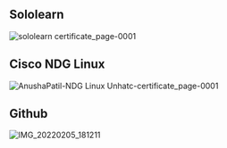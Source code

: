 ## Sololearn

![sololearn certificate_page-0001](https://user-images.githubusercontent.com/47153476/152693460-b9aa4f7f-e2b4-4f01-8228-f6c6cfc1fadd.jpg)

## Cisco NDG Linux

![AnushaPatil-NDG Linux Unhatc-certificate_page-0001](https://user-images.githubusercontent.com/47153476/152693513-ed772f2e-b18c-4329-ad89-1a6bf71c1e27.jpg)

## Github 

![IMG_20220205_181211](https://user-images.githubusercontent.com/47153476/152693680-db235173-7d11-4654-8268-4f13dace51ea.jpg)


